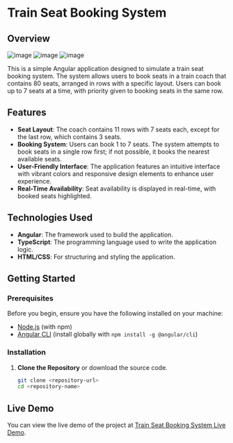 # Train Seat Booking System

## Overview
![image](https://github.com/user-attachments/assets/64df3a83-f370-42d9-8e63-8ca8701db78c)
![image](https://github.com/user-attachments/assets/4ec5c626-e08c-44da-ba9b-eb1271e38930)
![image](https://github.com/user-attachments/assets/8c273a9a-c712-42f4-b9f7-39d7197b5209)



This is a simple Angular application designed to simulate a train seat booking system. The system allows users to book seats in a train coach that contains 80 seats, arranged in rows with a specific layout. Users can book up to 7 seats at a time, with priority given to booking seats in the same row.

## Features

- **Seat Layout**: The coach contains 11 rows with 7 seats each, except for the last row, which contains 3 seats.
- **Booking System**: Users can book 1 to 7 seats. The system attempts to book seats in a single row first; if not possible, it books the nearest available seats.
- **User-Friendly Interface**: The application features an intuitive interface with vibrant colors and responsive design elements to enhance user experience.
- **Real-Time Availability**: Seat availability is displayed in real-time, with booked seats highlighted.

## Technologies Used

- **Angular**: The framework used to build the application.
- **TypeScript**: The programming language used to write the application logic.
- **HTML/CSS**: For structuring and styling the application.

## Getting Started

### Prerequisites

Before you begin, ensure you have the following installed on your machine:

- [Node.js](https://nodejs.org/) (with npm)
- [Angular CLI](https://angular.io/cli) (install globally with `npm install -g @angular/cli`)

### Installation

1. **Clone the Repository** or download the source code.
   ```bash
   git clone <repository-url>
   cd <repository-name>


## Live Demo
You can view the live demo of the project at [Train Seat Booking System Live Demo](https://angular-ikumsh.stackblitz.io/).

